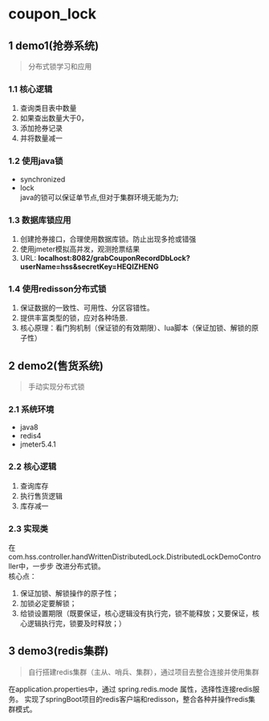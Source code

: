 # coupon_lock

## 1 demo1(抢券系统)
> 分布式锁学习和应用
### 1.1 核心逻辑
1. 查询类目表中数量
2. 如果查出数量大于0，
3. 添加抢券记录
4. 并将数量减一

### 1.2 使用java锁
* synchronized
* lock  
java的锁可以保证单节点,但对于集群环境无能为力;

### 1.3 数据库锁应用
1. 创建抢券接口，合理使用数据库锁。防止出现多抢或错强
2. 使用jmeter模拟高并发，观测抢票结果
3. URL: **localhost:8082/grabCouponRecordDbLock?userName=hss&secretKey=HEQIZHENG**

### 1.4 使用redisson分布式锁
1. 保证数据的一致性、可用性、分区容错性。
2. 提供丰富类型的锁，应对各种场景.
3. 核心原理：看门狗机制（保证锁的有效期限）、lua脚本（保证加锁、解锁的原子性）

## 2 demo2(售货系统)
> 手动实现分布式锁
### 2.1 系统环境
* java8
* redis4
* jmeter5.4.1

### 2.2 核心逻辑
1. 查询库存
2. 执行售货逻辑
3. 库存减一

### 2.3 实现类 
在com.hss.controller.handWrittenDistributedLock.DistributedLockDemoController中，一步步
改进分布式锁。  
核心点：
1. 保证加锁、解锁操作的原子性；
2. 加锁必定要解锁；
3. 给锁设置期限（既要保证，核心逻辑没有执行完，锁不能释放；又要保证，核心逻辑执行完，锁要及时释放；）

## 3 demo3(redis集群)
> 自行搭建redis集群（主从、哨兵、集群），通过项目去整合连接并使用集群

在application.properties中，通过 spring.redis.mode 属性，选择性连接redis服务。
实现了springBoot项目的redis客户端和redisson，整合各种并操作redis集群模式。 
